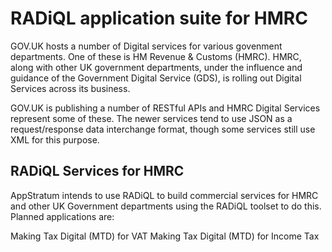 # RADiQL application suite for HMRC

GOV.UK hosts a number of Digital services for various govenment
departments. One of these is HM Revenue & Customs (HMRC). HMRC,
along with other UK government departments, under the influence
and guidance of the Government Digital Service (GDS), is rolling
out Digital Services across its business.

GOV.UK is publishing a number of RESTful APIs and HMRC Digital
Services represent some of these. The newer services tend to 
use JSON as a request/response data interchange format, though
some services still use XML for this purpose.

## RADiQL Services for HMRC

AppStratum intends to use RADiQL to build commercial services
for HMRC and other UK Government departments using the RADiQL
toolset to do this. Planned applications are:

Making Tax Digital (MTD) for VAT
Making Tax Digital (MTD) for Income Tax


